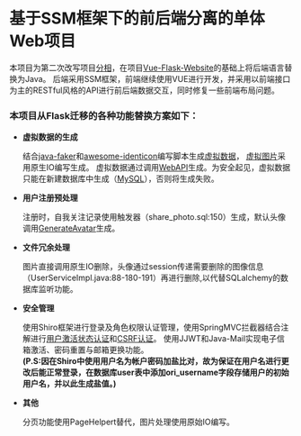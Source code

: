 # 基于SSM框架下的前后端分离的单体Web项目
本项目为第二次改写项目[分相](https://github.com/JoherYu/flask_web_program_social_network)，在项目[Vue-Flask-Website](https://github.com/JoherYu/Vue-Flask-Website)的基础上将后端语言替换为Java。
后端采用SSM框架，前端继续使用VUE进行开发，并采用以前端接口为主的RESTful风格的API进行前后端数据交互，同时修复一些前端布局问题。
### 本项目从Flask迁移的各种功能替换方案如下：  
*    **虚拟数据的生成**    

     结合[java-faker](https://github.com/DiUS/java-faker)和[awesome-identicon](https://github.com/superhj1987/awesome-identicon)编写脚本生成[虚拟数据](https://github.com/JoherYu/social-network-SSM-Vue/blob/master/BackEnd/src/main/java/com/sharephoto/service/GenerateFakeDataImpl.java)，
     [虚拟图片](https://github.com/JoherYu/social-network-SSM-Vue/blob/master/BackEnd/src/main/java/com/sharephoto/utils/GenerateImage.java)采用原生IO编写生成。
     虚拟数据通过调用[WebAPI](https://github.com/JoherYu/social-network-SSM-Vue/blob/master/BackEnd/src/main/java/com/sharephoto/controller/FakingItController.java)生成。为安全起见，虚拟数据只能在新建数据库中生成（[MySQL](https://github.com/JoherYu/social-network-SSM-Vue/blob/master/share_photo.sql)），否则将生成失败。
*    **用户注册预处理**    

     注册时，自我关注记录使用触发器（share_photo.sql:150）生成，默认头像调用[GenerateAvatar](https://github.com/JoherYu/social-network-SSM-Vue/blob/master/BackEnd/src/main/java/com/sharephoto/utils/GenerateAvatar.java)生成。
*    **文件冗余处理**    

     图片直接调用原生IO删除，头像通过session传递需要删除的图像信息（UserServiceImpl.java:88-180-191）再进行删除,以代替SQLalchemy的数据库监听功能。
*    **安全管理**    

     使用Shiro框架进行登录及角色权限认证管理，使用SpringMVC拦截器结合注解进行[用户激活状态认证](https://github.com/JoherYu/social-network-SSM-Vue/blob/master/BackEnd/src/main/java/com/sharephoto/utils/confirmAnnotationInterceptor.java)和[CSRF认证](https://github.com/JoherYu/social-network-SSM-Vue/blob/master/BackEnd/src/main/java/com/sharephoto/utils/CSRFAnnotationInterceptor.java)。
     使用JJWT和Java-Mail实现电子信箱激活、密码重置与邮箱更换功能。    
     **(P.S:因在Shiro中使用用户名为帐户密码加盐比对，故为保证在用户名进行更改后能正常登录，在数据库user表中添加ori_username字段存储用户的初始用户名，并以此生成盐值。)**
*    **其他**    

     分页功能使用PageHelpert替代，图片处理使用原始IO编写。
